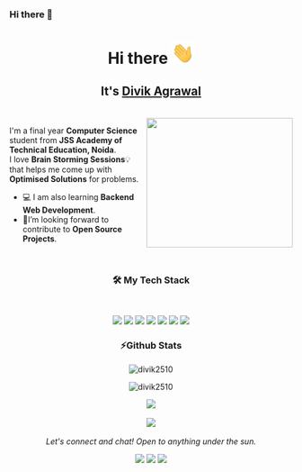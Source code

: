 ### Hi there 👋

<!--
**divik2510/divik2510** is a ✨ _special_ ✨ repository because its `README.md` (this file) appears on your GitHub profile.

Here are some ideas to get you started:

- 🔭 I’m currently working on ...
- 🌱 I’m currently learning ...
- 👯 I’m looking to collaborate on ...
- 🤔 I’m looking for help with ...
- 💬 Ask me about ...
- 📫 How to reach me: ...
- 😄 Pronouns: ...
- ⚡ Fun fact: ...
-->
<h1 align="center">Hi there <img src="https://raw.githubusercontent.com/ABSphreak/ABSphreak/master/gifs/Hi.gif" width="40px"></h1>
<h2 align="center"> It's <a  href="https://www.linkedin.com/in/divik-agrawal-b45325208/"> Divik Agrawal</a></h2>
<br>

<img align='right' src="https://i.pinimg.com/originals/53/71/2f/53712f9fa2e10657e355400cbbad9310.gif" width="260" height="230">

I'm a final year **Computer Science** student from **JSS Academy of Technical Education, Noida**.<br> 
I love **Brain Storming Sessions**💡 that helps me come up with **Optimised Solutions** for problems. 

<!-- - 🛠 I’m currently focusing on **Data Structures and Algorithms** to get better at **Problem Solving Skills**. -->
- 💻 I am also learning **Backend Web Development**.
- 💬I’m looking forward to contribute to **Open Source Projects**.

<br>
<h3 align="center">🛠 My Tech Stack</h3>
<br>
<p align="center"><img src="https://img.shields.io/badge/Python-ED8B00?style=for-the-badge&logo=python&logoColor=white/"> <img src="https://img.shields.io/badge/Django-ED8B00?style=for-the-badge&logo=django&logoColor=white/"/> <img src="https://img.shields.io/badge/C-00599C?style=for-the-badge&logo=c&logoColor=white"/>  <img src="https://img.shields.io/badge/HTML5-E34F26?style=for-the-badge&logo=html5&logoColor=white"/> <img src="https://img.shields.io/badge/CSS-239120?&style=for-the-badge&logo=css3&logoColor=white"/> <img src="https://img.shields.io/badge/JavaScript-F7DF1E?style=for-the-badge&logo=javascript&logoColor=black"/>  <img src="https://img.shields.io/badge/Markdown-000000?style=for-the-badge&logo=markdown&logoColor=white"/> 
</p>
<h3 align="center">⚡Github Stats</h3>
<p align="center">
  <img align="center" src="https://github-readme-stats.vercel.app/api?username=divik2510&show_icons=true&hide=stars,issues&count_private=true&theme=radical" alt="divik2510" />
</p>

<p align="center">
  <img src="https://github-readme-stats.vercel.app/api/top-langs/?username=divik2510&layout=compact&langs_count=10&count_private=true&theme=radical" alt="divik2510" />
</p>

<p align="center">
  <img src="http://github-readme-streak-stats.herokuapp.com?user=divik2510&theme=radical" />
</p>
<p align="center">
  <img src ="https://komarev.com/ghpvc/?username=divik2510&style=plastic&color=f72585"/>
</p>

<p align="center">
  <i>Let's connect and chat! Open to anything under the sun.</i>

  <p align="center">
    <a href="https://twitter.com/agrawal_divik" alt="Twitter"><img src="https://raw.githubusercontent.com/jayehernandez/jayehernandez/3f5402efef9a0ae89211a6e04609558e862ca616/readme/twitter-fill.svg"></a>
    <a href="https://www.linkedin.com/in/divik-agrawal-b45325208/" alt="Linkedin"><img src="https://raw.githubusercontent.com/jayehernandez/jayehernandez/3f5402efef9a0ae89211a6e04609558e862ca616/readme/linkedin-fill.svg"></a>
    <a href="divikagrawal2510@gmail.com" alt="Contact me"><img src="https://raw.githubusercontent.com/jayehernandez/jayehernandez/3f5402efef9a0ae89211a6e04609558e862ca616/readme/mail-fill.svg"></a>

  </p>

